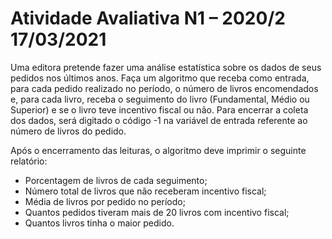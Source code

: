 # Atividade Avaliativa N1 – 2020/2    17/03/2021

Uma editora pretende fazer uma análise estatística sobre os dados de seus pedidos nos últimos
anos. Faça um algoritmo que receba como entrada, para cada pedido realizado no período, o
número de livros encomendados e, para cada livro, receba o seguimento do livro (Fundamental,
Médio ou Superior) e se o livro teve incentivo fiscal ou não. Para encerrar a coleta dos dados,
será digitado o código -1 na variável de entrada referente ao número de livros do pedido.

Após o encerramento das leituras, o algoritmo deve imprimir o seguinte relatório:

- Porcentagem de livros de cada seguimento;
- Número total de livros que não receberam incentivo fiscal;
- Média de livros por pedido no período;
- Quantos pedidos tiveram mais de 20 livros com incentivo fiscal;
- Quantos livros tinha o maior pedido.
